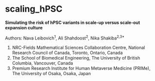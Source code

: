 # scaling_hPSC

**Simulating the risk of hPSC variants in scale-up versus scale-out expansion culture** 
 
Authors:
Nava Leibovich<sup>1</sup>, Ali Shahdoost<sup>2</sup>, Nika Shakiba<sup>2,3*</sup>
 
1. NRC-Fields Mathematical Sciences Collaboration Centre, National Research Council of Canada, Toronto, Ontario, Canada
2. The School of Biomedical Engineering, The University of British Columbia, Vancouver, Canada
3. Premium Research Institute for Human Metaverse Medicine (PRIMe), The University of Osaka, Osaka, Japan


